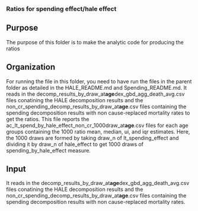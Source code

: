 ### Ratios for spending effect/hale effect

## Purpose
The purpose of this folder is to make the analytic code for producing the ratios

## Organization

For running the file in this folder, you need to have run the files in the parent folder as detailed in the HALE_README.md and Spending_README.md.
It reads in the decomp_results_by_draw_at**age**dex_gbd_agg_death_avg.csv files conatining the HALE decomposition results and the non_cr_spending_decomp_results_by_draw_at**age**.csv files containing the spending decomposition results with non cause-replaced mortality rates to get the ratios.
This file reports the ac_lt_spend_by_hale_effect_non_cr_1000draw_at**age**.csv files for each age groups containing the 1000 ratio mean, median, ui, and iqr estimates. Here, the 1000 draws are formed by taking draw_n of lt_spending_effect and dividing it by draw_n of hale_effect to get 1000 draws of spending_by_hale_effect measure.

## Input 
It reads in the decomp_results_by_draw_at**age**dex_gbd_agg_death_avg.csv files conatining the HALE decomposition results and the non_cr_spending_decomp_results_by_draw_at**age**.csv files containing the spending decomposition results with non cause-replaced mortality rates.
